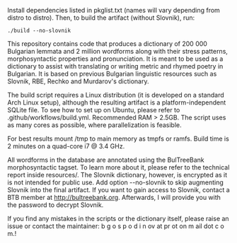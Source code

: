 Install dependencies listed in pkglist.txt (names will vary depending from distro to distro). Then, to build the artifact (without Slovnik), run:
```
./build --no-slovnik
```

This repository contains code that produces a dictionary of 200 000 Bulgarian lemmata and 2 million wordforms along with their stress patterns, morphosyntactic properties and pronunciation. It is meant to be used as a dictionary to assist with translating or writing metric and rhymed poetry in Bulgarian. It is based on previous Bulgarian linguistic resources such as Slovnik, RBE, Rechko and Murdarov's dictionary.

The build script requires a Linux distribution (it is developed on a standard Arch Linux setup), although the resulting artifact is a platform-independent SQLite file. To see how to set up on Ubuntu, please refer to .github/workflows/build.yml. Recommended RAM > 2.5GB. The script uses as many cores as possible, where parallelization is feasible.

For best results mount /tmp to main memory as tmpfs or ramfs. Build time is 2 minutes on a quad-core i7 @ 3.4 GHz.

All wordforms in the database are annotated using the BulTreeBank morphosyntactic tagset. To learn more about it, please refer to the technical report inside resources/.
The Slovnik dictionary, however, is encrypted as it is not intended for public use. Add option --no-slovnik to skip augmenting Slovnik into the final artifact. If you want to gain access to Slovnik, contact a BTB member at http://bultreebank.org. Afterwards, I will provide you with the password to decrypt Slovnik.

If you find any mistakes in the scripts or the dictionary itself, please raise an issue or contact the maintainer: b  g o s p o d i   n ov at pr ot on m ail dot c o m.!